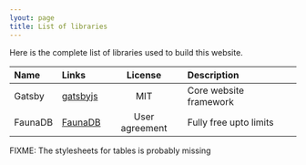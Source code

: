```yaml
---
lyout: page
title: List of libraries
---
```


Here is the complete list of libraries used to build this website.

| Name    | Links                                 |    License     | Description            |
| :------ | :------------------------------------ | :------------: | :--------------------- |
| Gatsby  | [gatsbyjs](https://www.gatsbyjs.org/) |      MIT       | Core website framework |
| FaunaDB | [FaunaDB](https://fauna.com/)         | User agreement | Fully free upto limits |

FIXME: The stylesheets for tables is probably missing
